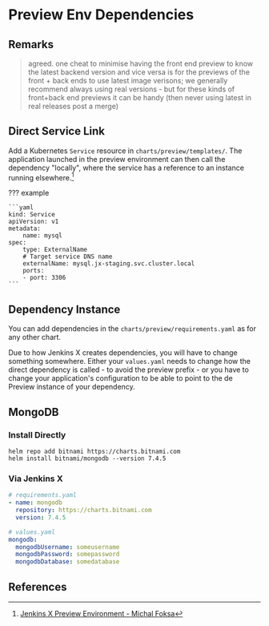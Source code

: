 # Preview Env Dependencies

## Remarks

> agreed. one cheat to minimise having the front end preview to know the latest backend version and vice versa is for the previews of the front + back ends to use latest image verisons; we generally recommend always using real versions - but for these kinds of front+back end previews it can be handy (then never using latest in real releases post a merge)

## Direct Service Link

Add a Kubernetes `Service` resource in `charts/preview/templates/`.
The application launched in the preview environment can then call the dependency "locally", where the service has a reference to an instance running elsewhere.[^1]

??? example

    ```yaml
    kind: Service
    apiVersion: v1
    metadata:
        name: mysql
    spec:
        type: ExternalName
        # Target service DNS name
        externalName: mysql.jx-staging.svc.cluster.local
        ports:
        - port: 3306
    ```

## Dependency Instance

You can add dependencies in the `charts/preview/requirements.yaml` as for any other chart.

Due to how Jenkins X creates dependencies, you will have to change something somewhere.
Either your `values.yaml` needs to change how the direct dependency is called - to avoid the preview prefix - or you have to change your application's configuration to be able to point to the de Preview instance of your dependency.

## MongoDB

### Install Directly

```
helm repo add bitnami https://charts.bitnami.com
helm install bitnami/mongodb --version 7.4.5
```

### Via Jenkins X

```yaml
# requirements.yaml
- name: mongodb
  repository: https://charts.bitnami.com
  version: 7.4.5
```

```yaml
# values.yaml
mongodb:
  mongodbUsername: someusername
  mongodbPassword: somepassword
  mongodbDatabase: somedatabase
```

## References

[^1]: [Jenkins X Preview Environment - Michal Foksa](https://medium.com/@MichalFoksa/jenkins-x-preview-environment-3bf2424a05e4)
